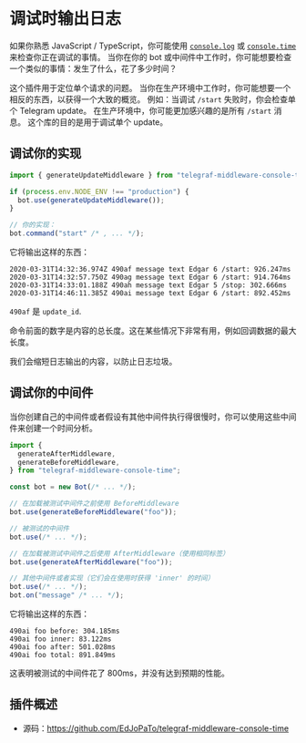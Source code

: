 # 调试时输出日志

如果你熟悉 JavaScript / TypeScript，你可能使用 [`console.log`](https://developer.mozilla.org/en-US/docs/Web/API/Console/log) 或 [`console.time`](https://developer.mozilla.org/en-US/docs/Web/API/Console/time) 来检查你正在调试的事情。
当你在你的 bot 或中间件中工作时，你可能想要检查一个类似的事情：发生了什么，花了多少时间？

这个插件用于定位单个请求的问题。
当你在生产环境中工作时，你可能想要一个相反的东西，以获得一个大致的概览。
例如：当调试 `/start` 失败时，你会检查单个 Telegram update。
在生产环境中，你可能更加感兴趣的是所有 `/start` 消息。
这个库的目的是用于调试单个 update。

## 调试你的实现

```ts
import { generateUpdateMiddleware } from "telegraf-middleware-console-time";

if (process.env.NODE_ENV !== "production") {
  bot.use(generateUpdateMiddleware());
}

// 你的实现：
bot.command("start" /* , ... */);
```

它将输出这样的东西：

```plaintext
2020-03-31T14:32:36.974Z 490af message text Edgar 6 /start: 926.247ms
2020-03-31T14:32:57.750Z 490ag message text Edgar 6 /start: 914.764ms
2020-03-31T14:33:01.188Z 490ah message text Edgar 5 /stop: 302.666ms
2020-03-31T14:46:11.385Z 490ai message text Edgar 6 /start: 892.452ms
```

`490af` 是 `update_id`.

命令前面的数字是内容的总长度。这在某些情况下非常有用，例如回调数据的最大长度。

我们会缩短日志输出的内容，以防止日志垃圾。

## 调试你的中间件

当你创建自己的中间件或者假设有其他中间件执行得很慢时，你可以使用这些中间件来创建一个时间分析。

```ts
import {
  generateAfterMiddleware,
  generateBeforeMiddleware,
} from "telegraf-middleware-console-time";

const bot = new Bot(/* ... */);

// 在加载被测试中间件之前使用 BeforeMiddleware
bot.use(generateBeforeMiddleware("foo"));

// 被测试的中间件
bot.use(/* ... */);

// 在加载被测试中间件之后使用 AfterMiddleware（使用相同标签）
bot.use(generateAfterMiddleware("foo"));

// 其他中间件或者实现（它们会在使用时获得 'inner' 的时间）
bot.use(/* ... */);
bot.on("message" /* ... */);
```

它将输出这样的东西：

```plaintext
490ai foo before: 304.185ms
490ai foo inner: 83.122ms
490ai foo after: 501.028ms
490ai foo total: 891.849ms
```

这表明被测试的中间件花了 800ms，并没有达到预期的性能。

## 插件概述

- 源码：<https://github.com/EdJoPaTo/telegraf-middleware-console-time>
